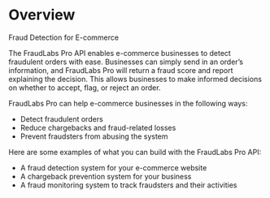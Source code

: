 # Overview

Fraud Detection for E-commerce

The FraudLabs Pro API enables e-commerce businesses to detect fraudulent orders with ease. Businesses can simply send in an order’s information, and FraudLabs Pro will return a fraud score and report explaining the decision. This allows businesses to make informed decisions on whether to accept, flag, or reject an order.

FraudLabs Pro can help e-commerce businesses in the following ways:

- Detect fraudulent orders
- Reduce chargebacks and fraud-related losses
- Prevent fraudsters from abusing the system

Here are some examples of what you can build with the FraudLabs Pro API:

- A fraud detection system for your e-commerce website
- A chargeback prevention system for your business
- A fraud monitoring system to track fraudsters and their activities
